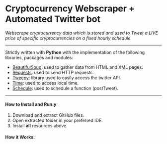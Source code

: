 # Cryptocurrency Webscraper + Automated Twitter bot

_Webscrape cryptocurrency data which is stored and used to Tweet a LIVE price of specific cryptocurrencies on a fixed hourly schedule._

----

Strictly written with **Python** with the implementation of the following libraries, packages and modules: 
  * [BeautifulSoup](https://pypi.org/project/beautifulsoup4/): used to gather data from HTML and XML pages.
  * [Requests](https://pypi.org/project/requests/): used to send HTTP requests.
  * [Tweepy](https://docs.tweepy.org/en/stable/): library used to easily access the twitter API.
  * [Time](https://docs.python.org/3/library/time.html): used to access local time.
  * [Schedule](https://schedule.readthedocs.io/en/stable/): used to schedule a function (postTweet).

----

 #### How to Install and Run:y
  1. Download and extract GitHub files.
  2. Open extracted folder in your preferred IDE.
  3. Install **all** resources above.

 #### How it Works:
